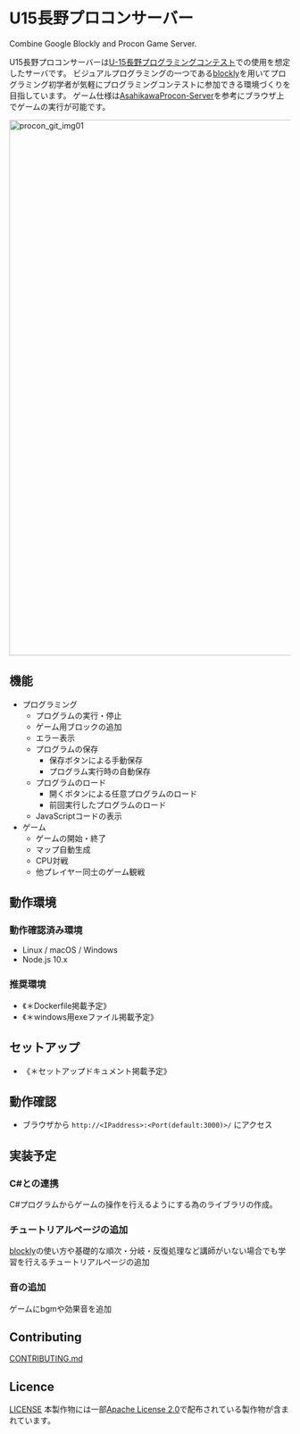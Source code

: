 # U15長野プロコンサーバー
Combine Google Blockly and Procon Game Server.

U15長野プロコンサーバーは[U-15長野プログラミングコンテスト](https://www.nagano-cci.or.jp/u15procon/)での使用を想定したサーバです。
ビジュアルプログラミングの一つである[blockly](https://github.com/google/blockly)を用いてプログラミング初学者が気軽にプログラミングコンテストに参加できる環境づくりを目指しています。
ゲーム仕様は[AsahikawaProcon-Server](https://github.com/hal1437/AsahikawaProcon-Server)を参考にブラウザ上でゲームの実行が可能です。

<img width="960" alt="procon_git_img01" src="https://user-images.githubusercontent.com/51484579/73644558-f6659280-46b8-11ea-956d-44511b02e9e1.png">

## 機能
- プログラミング
	- プログラムの実行・停止
	- ゲーム用ブロックの追加
	- エラー表示
	- プログラムの保存
		- 保存ボタンによる手動保存
		- プログラム実行時の自動保存
	- プログラムのロード
		- 開くボタンによる任意プログラムのロード
		- 前回実行したプログラムのロード
	- JavaScriptコードの表示
- ゲーム
    - ゲームの開始・終了
    - マップ自動生成
    - CPU対戦
    - 他プレイヤー同士のゲーム観戦

## 動作環境
### 動作確認済み環境
- Linux / macOS / Windows
- Node.js 10.x

### 推奨環境
- 《＊Dockerfile掲載予定》
- 《＊windows用exeファイル掲載予定》

## セットアップ
- 《＊セットアップドキュメント掲載予定》

## 動作確認
- ブラウザから `http://<IPaddress>:<Port(default:3000)>/` にアクセス

## 実装予定
### C#との連携
C#プログラムからゲームの操作を行えるようにする為のライブラリの作成。

### チュートリアルページの追加
[blockly](https://github.com/google/blockly)の使い方や基礎的な順次・分岐・反復処理など講師がいない場合でも学習を行えるチュートリアルページの追加

### 音の追加
ゲームにbgmや効果音を追加

## Contributing
[CONTRIBUTING.md](.github/CONTRIBUTING.md)

## Licence
[LICENSE](.github/LICENSE)
本製作物には一部[Apache License 2.0](.github/ApacheLicense)で配布されている製作物が含まれています。